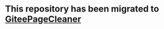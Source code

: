 # This repository has been migrated to [GiteePageCleaner](https://gitee.com/hbk01/GiteePageCleaner)
